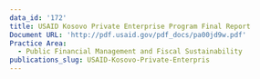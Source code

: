 ```yaml
---
data_id: '172'
title: USAID Kosovo Private Enterprise Program Final Report
Document URL: 'http://pdf.usaid.gov/pdf_docs/pa00jd9w.pdf'
Practice Area:
  - Public Financial Management and Fiscal Sustainability
publications_slug: USAID-Kosovo-Private-Enterpris
---
```

